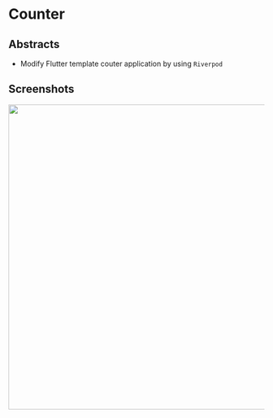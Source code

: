 # Counter

## Abstracts

* Modify Flutter template couter application by using `Riverpod`

## Screenshots

<img src="./images/windows.gif" width="600" />

